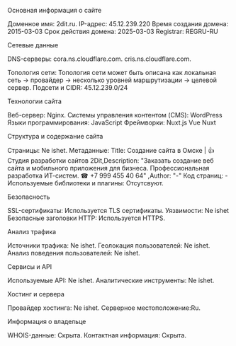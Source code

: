 Основная информация о сайте

Доменное имя: 2dit.ru.
IP-адрес: 45.12.239.220
Время создания домена: 2015-03-03
Срок действия домена: 2025-03-03
Registrar: REGRU-RU

Сетевые данные

DNS-серверы: cora.ns.cloudflare.com. cris.ns.cloudflare.com.

Топология сети: Топология сети может быть описана как локальная сеть -> провайдер -> несколько уровней маршрутизации -> целевой сервер.
Подсети и CIDR: 45.12.239.0/24

Технологии сайта

Веб-сервер: Nginx.
Системы управления контентом (CMS): WordPress
Языки программирования: JavaScript 
Фреймворки: Nuxt.js Vue Nuxt 

Структура и содержание сайта

Страницы: Ne ishet.
Метаданные: Title: Создание сайта в Омске | 👍 Студия разработки сайтов 2Dit,Description: "Заказать создание веб сайта и мобильного приложения для бизнеса. Профессиональная разработка ИТ-систем. ☎ +7 999 455 40 64" ,Author: "-"
Код страниц: -
Используемые библиотеки и плагины: Отсутсвуют.

Безопасность

SSL-сертификаты: Используется TLS сертификаты.
Уязвимости: Ne ishet
Безопасные заголовки HTTP: Используется HTTPS.

Анализ трафика

Источники трафика: Ne ishet.
Геолокация пользователей: Ne ishet.
Анализ поведения пользователей: Ne ishet.

Сервисы и API

Используемые API: Ne ishet.
Аналитические инструменты: Ne ishet.

Хостинг и сервера

Провайдер хостинга: Ne ishet.
Серверное местоположение:Ru.

Информация о владельце

WHOIS-данные: Скрыта.
Контактная информация: Скрыта.
